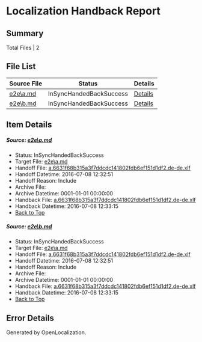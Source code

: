 # <a name='report-top'></a> Localization Handback Report

## Summary
 Total Files | 2

## File List
 Source File | Status | Details 
 ----------- | ------ | ------- 
 [e2e\a.md](https://github.com/OpenLocalizationTestOrg/oltest/blob/ee82af9c67cdda532c7c7e6dda8a28d6f45109aa/e2e/a.md) | InSyncHandedBackSuccess | [Details](#a9abffe0f761cd10bfe5bf25b076b272ff4cda3e1)
 [e2e\b.md](https://github.com/OpenLocalizationTestOrg/oltest/blob/ee82af9c67cdda532c7c7e6dda8a28d6f45109aa/e2e/b.md) | InSyncHandedBackSuccess | [Details](#a9abffe0f761cd10bfe5bf25b076b272ff4cda3e2)

## Item Details
##### <a name='a9abffe0f761cd10bfe5bf25b076b272ff4cda3e1'></a> Source: [e2e\a.md](https://github.com/OpenLocalizationTestOrg/oltest/blob/ee82af9c67cdda532c7c7e6dda8a28d6f45109aa/e2e/a.md)
* Status: InSyncHandedBackSuccess
* Target File: [e2e\a.md](https://github.com/OpenLocalizationTestOrg/oltest-dede-fly/blob/878e4b4c3e5be20ac6cc7660c712d27550dfa1b1/e2e/a.md)
* Handoff File: [a.6631f68b315a3f7ddcdc141802fdb6ef151d1df2.de-de.xlf](https://github.com/OpenLocalizationTestOrg/olhandoff-e2e/blob/db42b8618b8dea4e6694dac540fcc001ed7f89a9/ol-handoff/OpenLocalizationTestOrg/oltest-dede-fly/ci/ht/a.6631f68b315a3f7ddcdc141802fdb6ef151d1df2.de-de.xlf)
* Handoff Datetime: 2016-07-08 12:32:51
* Handoff Reason: Include
* Archive File: 
* Archive Datetime: 0001-01-01 00:00:00
* Handback File: [a.6631f68b315a3f7ddcdc141802fdb6ef151d1df2.de-de.xlf](https://github.com/OpenLocalizationTestOrg/olhandback-e2e/blob/390cdd2649becc55c77c3e5aaa6185e2ec249046/ol-handback/OpenLocalizationTestOrg/oltest-dede-fly/ci/ht/a.6631f68b315a3f7ddcdc141802fdb6ef151d1df2.de-de.xlf)
* Handback Datetime: 2016-07-08 12:33:15
* [Back to Top](#report-top)

##### <a name='a9abffe0f761cd10bfe5bf25b076b272ff4cda3e2'></a> Source: [e2e\b.md](https://github.com/OpenLocalizationTestOrg/oltest/blob/ee82af9c67cdda532c7c7e6dda8a28d6f45109aa/e2e/b.md)
* Status: InSyncHandedBackSuccess
* Target File: [e2e\a.md](https://github.com/OpenLocalizationTestOrg/oltest-dede-fly/blob/878e4b4c3e5be20ac6cc7660c712d27550dfa1b1/e2e/a.md)
* Handoff File: [a.6631f68b315a3f7ddcdc141802fdb6ef151d1df2.de-de.xlf](https://github.com/OpenLocalizationTestOrg/olhandoff-e2e/blob/db42b8618b8dea4e6694dac540fcc001ed7f89a9/ol-handoff/OpenLocalizationTestOrg/oltest-dede-fly/ci/ht/a.6631f68b315a3f7ddcdc141802fdb6ef151d1df2.de-de.xlf)
* Handoff Datetime: 2016-07-08 12:32:51
* Handoff Reason: Include
* Archive File: 
* Archive Datetime: 0001-01-01 00:00:00
* Handback File: [a.6631f68b315a3f7ddcdc141802fdb6ef151d1df2.de-de.xlf](https://github.com/OpenLocalizationTestOrg/olhandback-e2e/blob/390cdd2649becc55c77c3e5aaa6185e2ec249046/ol-handback/OpenLocalizationTestOrg/oltest-dede-fly/ci/ht/a.6631f68b315a3f7ddcdc141802fdb6ef151d1df2.de-de.xlf)
* Handback Datetime: 2016-07-08 12:33:15
* [Back to Top](#report-top)


## Error Details

Generated by OpenLocalization.
